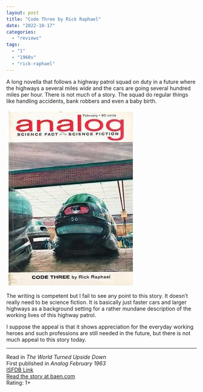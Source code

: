 ```yaml
---
layout: post
title: "Code Three by Rick Raphael"
date: "2022-10-17"
categories:
  - "reviews"
tags:
  - "1"
  - "1960s"
  - "rick-raphael"
---
```


A long novella that follows a highway patrol squad on duty in a future where the highways a several miles _wide_ and the cars are going several hundred miles per hour. There is not much of a story. The squad do regular things like handling accidents, bank robbers and even a baby birth.

![](/assets/images/512a8pzqn6l._ac_sy780_.jpg)

The writing is competent but I fail to see any point to this story. It doesn’t really need to be science fiction. It is basically just faster cars and larger highways as a background setting for a rather mundane description of the working lives of this highway patrol.

I suppose the appeal is that it shows appreciation for the everyday working heroes and such professions are still needed in the future, but there is not much appeal to this story today.

* * *

Read in _The World Turned Upside Down_\
First published in _Analog February 1963_\
[ISFDB Link](https://isfdb.org/cgi-bin/title.cgi?55439)\
[Read the story at baen.com](https://www.baen.com/Chapters/0743498747/0743498747___3.htm)\
Rating: 1+
